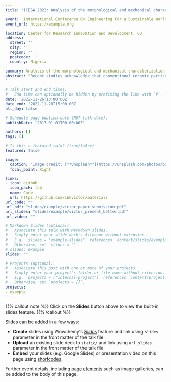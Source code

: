 ```yaml
---
title: "ICESW 2022: Analysis of the morphological and mechanical characterization of aluminium matrix composite reinforced with chitosan"

event:  International Conference On Engineering For a Sustainable World (ICESW) 2022
event_url: https://example.org

location: Center for Research Innovation and Development, CU
address:
  street: ''
  city: ''
  region: ''
  postcode: ''
  country: Nigeria

summary: Analysis of the morphological and mechanical characterization of aluminium matrix composite reinforced with chitosan
abstract: "Recent studies acknowledge that conventional ceramic particulate could be replaced by several agricultural by-products in the development of aluminium matrix composites because of its selection for their low cost and relative ubiquity. This study explores the development of aluminium matrix composite from AA6061 alloy reinforced with chitosan particulates at weight proportions (3, 6, 9, and 12wt.%). The study further characterises the developed composites using Scanning Electron Microscopy (SEM), Energy Dispersive Spectroscopy (EDS), X-ray Diffractometer (XRD), hardness, tensile and thermal and electrical conductivity test techniques. Results indicated that increasing chitosan content up to 10 wt. % enhanced the hardness performance, while tensile strength of the composites increased sporadically, as SEM images observed reinforcement links embedded in grain boundaries. However, the thermal and electrical conductivity diminished due to the addition of chitosan particulates to the alloy matrix. The overall study showed the great potential of chitosan polymer as reinforcement to aluminium alloy.
"

# Talk start and end times.
#   End time can optionally be hidden by prefixing the line with `#`.
date: '2022-11-26T13:00:00Z'
date_end: '2022-11-28T15:00:00Z'
all_day: false

# Schedule page publish date (NOT talk date).
publishDate: '2017-01-01T00:00:00Z'

authors: []
tags: []

# Is this a featured talk? (true/false)
featured: false

image:
  caption: 'Image credit: [**Unsplash**](https://unsplash.com/photos/bzdhc5b3Bxs)'
  focal_point: Right

links:
- icon: github
  icon_pack: fab
  name: Code
  url: https://github.com/ibkvictor/materials
url_code: ""
url_pdf: "slides/example/victor_paper_submission.pdf"
url_slides: "slides/example/victor_present_better.pdf"
url_video: ""

# Markdown Slides (optional).
#   Associate this talk with Markdown slides.
#   Simply enter your slide deck's filename without extension.
#   E.g. `slides = "example-slides"` references `content/slides/example-slides.md`.
#   Otherwise, set `slides = ""`.
# slides: example
slides: ""

# Projects (optional).
#   Associate this post with one or more of your projects.
#   Simply enter your project's folder or file name without extension.
#   E.g. `projects = ["internal-project"]` references `content/project/deep-learning/index.md`.
#   Otherwise, set `projects = []`.
projects:
- example
---
```


{{% callout note %}}
Click on the **Slides** button above to view the built-in slides feature.
{{% /callout %}}

Slides can be added in a few ways:

- **Create** slides using Wowchemy's [*Slides*](https://wowchemy.com/docs/managing-content/#create-slides) feature and link using `slides` parameter in the front matter of the talk file
- **Upload** an existing slide deck to `static/` and link using `url_slides` parameter in the front matter of the talk file
- **Embed** your slides (e.g. Google Slides) or presentation video on this page using [shortcodes](https://wowchemy.com/docs/writing-markdown-latex/).

Further event details, including [page elements](https://wowchemy.com/docs/writing-markdown-latex/) such as image galleries, can be added to the body of this page.